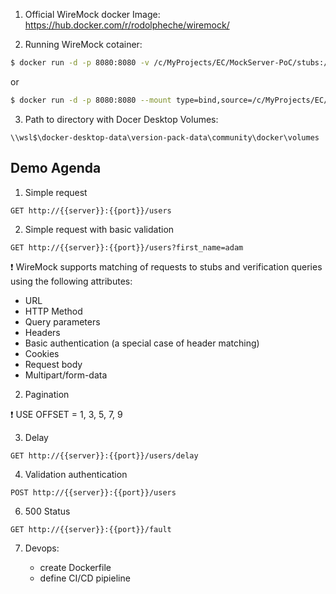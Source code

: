 
1. Official WireMock docker Image: https://hub.docker.com/r/rodolpheche/wiremock/

2. Running WireMock cotainer:

```bash
$ docker run -d -p 8080:8080 -v /c/MyProjects/EC/MockServer-PoC/stubs:/home/wiremock rodolpheche/wiremock
```

or

```bash 
$ docker run -d -p 8080:8080 --mount type=bind,source=/c/MyProjects/EC/MockServer-PoC/stubs,target=/home/wiremock rodolpheche/wiremock
```

3. Path to directory with Docer Desktop Volumes:
```
\\wsl$\docker-desktop-data\version-pack-data\community\docker\volumes
```

## Demo Agenda
1. Simple request

```
GET http://{{server}}:{{port}}/users
```

2. Simple request with basic validation

```
GET http://{{server}}:{{port}}/users?first_name=adam
```

❗ WireMock supports matching of requests to stubs and verification queries using the following attributes:
* URL
* HTTP Method
* Query parameters
* Headers
* Basic authentication (a special case of header matching)
* Cookies
* Request body
* Multipart/form-data

2. Pagination

❗ USE OFFSET = 1, 3, 5, 7, 9 

3. Delay

```
GET http://{{server}}:{{port}}/users/delay
```

4. Validation authentication

```
POST http://{{server}}:{{port}}/users
```


6. 500 Status

```
GET http://{{server}}:{{port}}/fault
```

7. Devops:

    * create Dockerfile
    * define CI/CD pipieline
